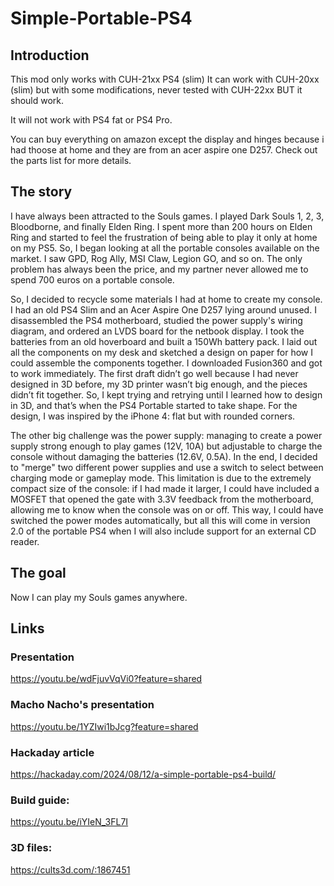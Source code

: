 # Simple-Portable-PS4

## Introduction
This mod only works with CUH-21xx PS4 (slim)
It can work with CUH-20xx (slim) but with some modifications, never tested with CUH-22xx BUT it should work.

It will not work with PS4 fat or PS4 Pro.

You can buy everything on amazon except the display and hinges because i had thoose at home and they are from an acer aspire one D257.
Check out the parts list for more details.

## The story
I have always been attracted to the Souls games. I played Dark Souls 1, 2, 3, Bloodborne, and finally Elden Ring. 
I spent more than 200 hours on Elden Ring and started to feel the frustration of being able to play it only at home on my PS5. 
So, I began looking at all the portable consoles available on the market. 
I saw GPD, Rog Ally, MSI Claw, Legion GO, and so on.
The only problem has always been the price, and my partner never allowed me to spend 700 euros on a portable console.

So, I decided to recycle some materials I had at home to create my console. 
I had an old PS4 Slim and an Acer Aspire One D257 lying around unused. 
I disassembled the PS4 motherboard, studied the power supply's wiring diagram, and ordered an LVDS board for the netbook display. 
I took the batteries from an old hoverboard and built a 150Wh battery pack. 
I laid out all the components on my desk and sketched a design on paper for how I could assemble the components together. 
I downloaded Fusion360 and got to work immediately. 
The first draft didn’t go well because I had never designed in 3D before, my 3D printer wasn’t big enough, and the pieces didn’t fit together.
So, I kept trying and retrying until I learned how to design in 3D, and that’s when the PS4 Portable started to take shape. For the design, I was inspired by the iPhone 4: flat but with rounded corners.

The other big challenge was the power supply: managing to create a power supply strong enough to play games (12V, 10A) but adjustable to charge the console without damaging the batteries (12.6V, 0.5A). 
In the end, I decided to "merge" two different power supplies and use a switch to select between charging mode or gameplay mode.
This limitation is due to the extremely compact size of the console: if I had made it larger, I could have included a MOSFET that opened the gate with 3.3V feedback from the motherboard, allowing me to know when the console was on or off. 
This way, I could have switched the power modes automatically, but all this will come in version 2.0 of the portable PS4 when I will also include support for an external CD reader.

## The goal
Now I can play my Souls games anywhere.

## Links

### Presentation
https://youtu.be/wdFjuvVqVi0?feature=shared

### Macho Nacho's presentation
https://youtu.be/1YZIwi1bJcg?feature=shared

### Hackaday article
https://hackaday.com/2024/08/12/a-simple-portable-ps4-build/

### Build guide:
https://youtu.be/iYIeN_3FL7I


### 3D files:
https://cults3d.com/:1867451
